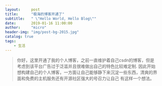 ```yaml
---
layout:     post
title:      "极海的博客开通了"
subtitle:   " \"Hello World, Hello Blog\""
date:       2019-01-16 11:00:00
author:     "micro"
header-img: "img/post-bg-2015.jpg"
catalog: true
tags:
    - 生活
---
```


> 你好，这里开通了我的个人博客，之前一直维护着自己csdn的博客，但是考虑到该平台广告过于泛滥并且很难做出自己的特色比较难定制.
因此开始想构建自己的个人博客，一方面让自己能够静下来沉淀一些东西，清爽的界面和免费的主机服务还有开源社区强大的号召力让自己
有这样一个想法。




